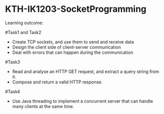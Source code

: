# KTH-IK1203-SocketProgramming

Learning outcome:

#Task1 and Task2
- Create TCP sockets, and use them to send and receive data
- Design the client side of client-server communication
- Deal with errors that can happen during the communication

#Task3
- Read and analyse an HTTP GET request, and extract a query string from it. 
- Compose and return a valid HTTP response.

#Task4
- Use Java threading to implement a concurrent server that can handle many clients at the same time. 
